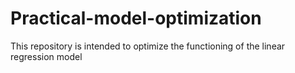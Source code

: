 # Practical-model-optimization
This repository is intended to optimize the functioning of the linear regression model

